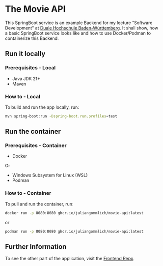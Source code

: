 # The Movie API

This SpringBoot service is an example Backend for my lecture "Software Development" at [Duale Hochschule Baden-Württemberg](https://www.dhbw-vs.de/en/index.html). It shall show, how a basic SpringBoot service looks like and how to use Docker/Podman to containerize this Backend.

## Run it locally

### Prerequisites - Local

- Java JDK 21+
- Maven

### How to - Local

To build and run the app locally, run:

```bash
mvn spring-boot:run -Dspring-boot.run.profiles=test
```

## Run the container

### Prerequisites - Container

- Docker

Or

- Windows Subsystem for Linux (WSL)
- Podman

### How to - Container

To pull and run the container, run:

```bash
docker run -p 8080:8080 ghcr.io/juliangommlich/movie-api:latest
```

or

```bash
podman run -p 8080:8080 ghcr.io/juliangommlich/movie-api:latest
```

## Further Information

To see the other part of the application, visit the [Frontend Repo](https://github.com/JulianGommlich/movie-ui).
